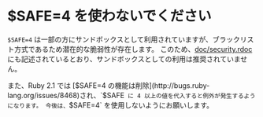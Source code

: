 # $SAFE=4 を使わないでください

`$SAFE=4` は一部の方にサンドボックスとして利用されていますが、ブラックリスト方式であるため潜在的な脆弱性が存在します。
このため、[doc/security.rdoc](http://www.ruby-doc.org/core-2.0/doc/security_rdoc.html) にも記述されているとおり、サンドボックスとしての利用は推奨されていません。
 
また、Ruby 2.1 では [$SAFE=4 の機能は削除](http://bugs.ruby-lang.org/issues/8468)され、`$SAFE` に 4 以上の値を代入すると例外が発生するようになります。
今後は、`$SAFE=4` を使用しないようにお願いします。
